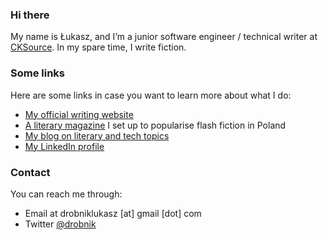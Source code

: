 ### Hi there

My name is Łukasz, and I’m a junior software engineer / technical writer at [CKSource](https://cksource.com/). In my spare time, I write fiction.

### Some links

Here are some links in case you want to learn more about what I do:
- [My official writing website](https://drobnik.co/)
- [A literary magazine](https://github.com/ldrobnik/blyski) I set up to popularise flash fiction in Poland
- [My blog on literary and tech topics](https://drobnik.co/blog/)
- [My LinkedIn profile](https://www.linkedin.com/in/lukasz-drobnik/)

### Contact

You can reach me through:
- Email at drobniklukasz [at] gmail [dot] com
- Twitter [@drobnik](https://twitter.com/drobnik)
